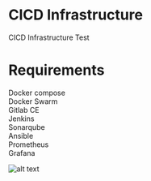 # CICD Infrastructure

CICD Infrastructure Test

# Requirements

Docker compose  
Docker Swarm  
Gitlab CE  
Jenkins  
Sonarqube  
Ansible  
Prometheus  
Grafana  

![alt text](https://i.imgur.com/LMNRMz9.png)
